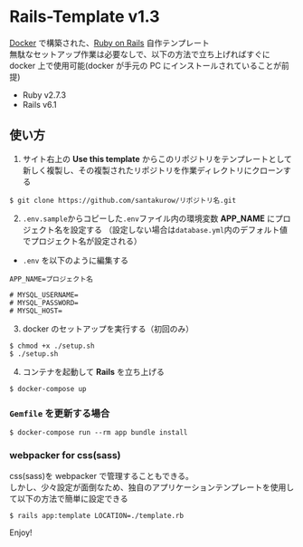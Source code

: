 # Rails-Template v1.3

[Docker](https://www.docker.com/products/docker-desktop) で構築された、[Ruby on Rails](https://github.com/rails/rails) 自作テンプレート  
無駄なセットアップ作業は必要なしで、以下の方法で立ち上げればすぐに docker 上で使用可能(docker が手元の PC にインストールされていることが前提)

- Ruby v2.7.3
- Rails v6.1

## 使い方

1. サイト右上の **Use this template** からこのリポジトリをテンプレートとして新しく複製し、その複製されたリポジトリを作業ディレクトリにクローンする

```
$ git clone https://github.com/santakurow/リポジトリ名.git
```

2. `.env.sample`からコピーした`.env`ファイル内の環境変数 **APP_NAME** にプロジェクト名を設定する
   （設定しない場合は`database.yml`内のデフォルト値でプロジェクト名が設定される）

- `.env` を以下のように編集する

```
APP_NAME=プロジェクト名

# MYSQL_USERNAME=
# MYSQL_PASSWORD=
# MYSQL_HOST=
```

3. docker のセットアップを実行する（初回のみ）

```
$ chmod +x ./setup.sh
$ ./setup.sh
```

4. コンテナを起動して **Rails** を立ち上げる

```
$ docker-compose up
```

### `Gemfile` を更新する場合

```
$ docker-compose run --rm app bundle install
```

<!-- 2. イメージを構築

```
$ docker-compose build
```

3. 新しく `Gemfile` を更新

```
$ docker-compose run --rm web bundle install
```

4. キャッシュされている npm リストを再度インストール(**webpack**コマンドを使えるようにする)

```
$ docker-compose run --rm web yarn --check-files
```

5. `.env.sample`ファイルから新しくコピーした`.env`ファイル内の環境変数 **APP_NAME** にプロジェクト名を設定する
   （設定しない場合は`database.yml`内のデフォルト値でプロジェクト名が設定される）

```
$ cp .env.example .env
``` -->

### webpacker for css(sass)

css(sass)を webpacker で管理することもできる。  
しかし、少々設定が面倒なため、独自のアプリケーションテンプレートを使用して以下の方法で簡単に設定できる

```
$ rails app:template LOCATION=./template.rb
```

Enjoy!
